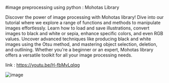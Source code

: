 #image preprocessing using python : Mohotas Library

Discover the power of image processing with Mohotas library! Dive into our tutorial where we explore a range of functions and methods to manipulate images effortlessly. Learn how to load and save illustrations, convert images to black and white or sepia, enhance specific colors, and even RGB values. Uncover advanced techniques like producing black and white images using the Otsu method, and mastering object selection, deletion, and outlining. Whether you're a beginner or an expert, Mohotas library offers a versatile toolkit for all your image processing needs. 


link : https://youtu.be/H-fbMvLqIqg

![image](https://github.com/YouAITube/Mohotas/assets/157230552/6ebe6df8-17dd-4314-9ee7-bb44d527d1ac)
